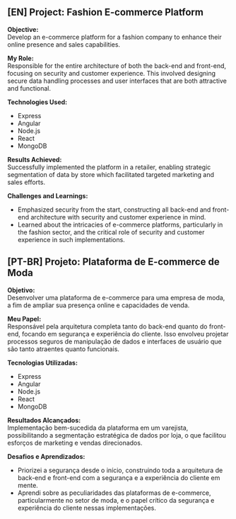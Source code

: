 ## [EN] Project: Fashion E-commerce Platform

**Objective:**  
Develop an e-commerce platform for a fashion company to enhance their online presence and sales capabilities.

**My Role:**  
Responsible for the entire architecture of both the back-end and front-end, focusing on security and customer experience. This involved designing secure data handling processes and user interfaces that are both attractive and functional.

**Technologies Used:**  
- Express
- Angular
- Node.js
- React
- MongoDB

**Results Achieved:**  
Successfully implemented the platform in a retailer, enabling strategic segmentation of data by store which facilitated targeted marketing and sales efforts.

**Challenges and Learnings:**  
- Emphasized security from the start, constructing all back-end and front-end architecture with security and customer experience in mind.
- Learned about the intricacies of e-commerce platforms, particularly in the fashion sector, and the critical role of security and customer experience in such implementations.

## [PT-BR] Projeto: Plataforma de E-commerce de Moda

**Objetivo:**  
Desenvolver uma plataforma de e-commerce para uma empresa de moda, a fim de ampliar sua presença online e capacidades de venda.

**Meu Papel:**  
Responsável pela arquitetura completa tanto do back-end quanto do front-end, focando em segurança e experiência do cliente. Isso envolveu projetar processos seguros de manipulação de dados e interfaces de usuário que são tanto atraentes quanto funcionais.

**Tecnologias Utilizadas:**  
- Express
- Angular
- Node.js
- React
- MongoDB

**Resultados Alcançados:**  
Implementação bem-sucedida da plataforma em um varejista, possibilitando a segmentação estratégica de dados por loja, o que facilitou esforços de marketing e vendas direcionados.

**Desafios e Aprendizados:**  
- Priorizei a segurança desde o início, construindo toda a arquitetura de back-end e front-end com a segurança e a experiência do cliente em mente.
- Aprendi sobre as peculiaridades das plataformas de e-commerce, particularmente no setor de moda, e o papel crítico da segurança e experiência do cliente nessas implementações.
